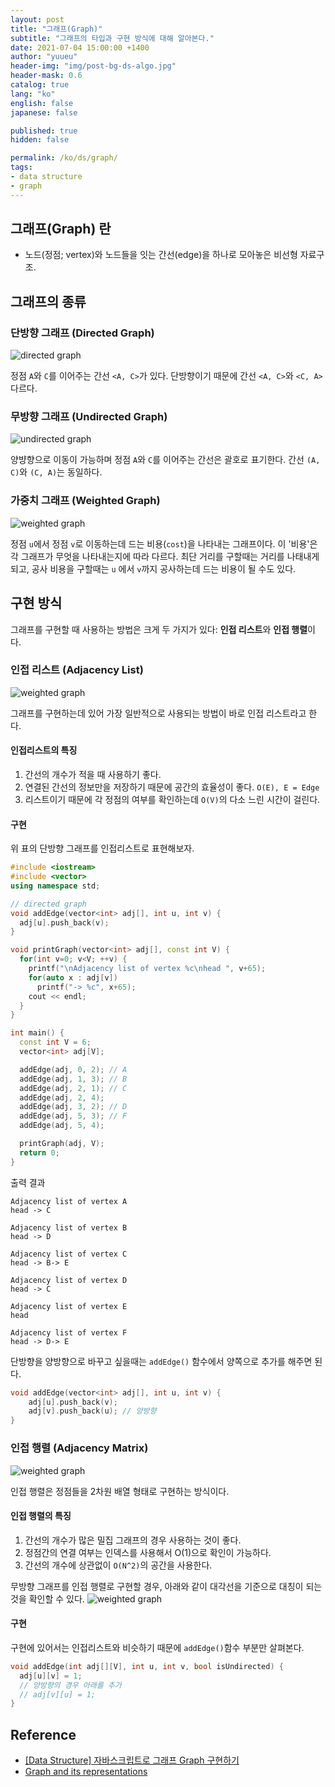 ```yaml
---
layout: post
title: "그래프(Graph)"
subtitle: "그래프의 타입과 구현 방식에 대해 알아본다."
date: 2021-07-04 15:00:00 +1400
author: "yuueu"
header-img: "img/post-bg-ds-algo.jpg"
header-mask: 0.6
catalog: true
lang: "ko"
english: false
japanese: false

published: true
hidden: false

permalink: /ko/ds/graph/
tags:
- data structure
- graph
---
```


## 그래프(Graph) 란

- 노드(정점; vertex)와 노드들을 잇는 간선(edge)을 하나로 모아놓은 비선형 자료구조.
  
## 그래프의 종류
### 단방향 그래프 (Directed Graph)
<img src="/img/in-post/ds-algo/graph/directed-graph.jpg" style="margin-left: 0;" alt="directed graph"> 

정점 `A`와 `C`를 이어주는 간선 `<A, C>`가 있다. 단방향이기 때문에 간선 `<A, C>`와 `<C, A>` 다르다.

### 무방향 그래프 (Undirected Graph)
<img src="/img/in-post/ds-algo/graph/undirected-graph.jpg" style="margin-left: 0;" alt="undirected graph"> 

양뱡향으로 이동이 가능하며 정점 `A`와 `C`를 이어주는 간선은 괄호로 표기한다. 간선 `(A, C)`와 `(C, A)`는 동일하다.

### 가중치 그래프 (Weighted Graph)
<img src="/img/in-post/ds-algo/graph/weighted-graph.jpg" style="margin-left: 0;" alt="weighted graph"> 

정점 `u`에서 정점 `v`로 이동하는데 드는 비용(`cost`)을 나타내는 그래프이다. 이 '비용'은 각 그래프가 무엇을 나타내는지에 따라 다르다. 최단 거리를 구할때는 거리를 나태내게 되고, 공사 비용을 구할때는 `u` 에서 `v`까지 공사하는데 드는 비용이 될 수도 있다.

## 구현 방식
그래프를 구현할 때 사용하는 방법은 크게 두 가지가 있다: **인접 리스트**와 **인접 행렬**이다.

### 인접 리스트 (Adjacency List)
<img src="/img/in-post/ds-algo/graph/adjacency-list.jpg" style="margin-left: 0;" alt="weighted graph"> 

그래프를 구현하는데 있어 가장 일반적으로 사용되는 방법이 바로 인접 리스트라고 한다. 
<br>

#### 인접리스트의 특징
1. 간선의 개수가 적을 때 사용하기 좋다.
2. 연결된 간선의 정보만을 저장하기 때문에 공간의 효율성이 좋다. `O(E), E = Edge`
3. 리스트이기 때문에 각 정점의 여부를 확인하는데 `O(V)`의 다소 느린 시간이 걸린다.

#### 구현

위 표의 단방향 그래프를 인접리스트로 표현해보자.

```cpp
#include <iostream>
#include <vector>
using namespace std;

// directed graph
void addEdge(vector<int> adj[], int u, int v) {
  adj[u].push_back(v);
}

void printGraph(vector<int> adj[], const int V) {
  for(int v=0; v<V; ++v) {
    printf("\nAdjacency list of vertex %c\nhead ", v+65);
    for(auto x : adj[v]) 
      printf("-> %c", x+65);
    cout << endl;
  }
}

int main() {
  const int V = 6;
  vector<int> adj[V];

  addEdge(adj, 0, 2); // A
  addEdge(adj, 1, 3); // B
  addEdge(adj, 2, 1); // C
  addEdge(adj, 2, 4);
  addEdge(adj, 3, 2); // D
  addEdge(adj, 5, 3); // F
  addEdge(adj, 5, 4);

  printGraph(adj, V);
  return 0;
}
```

출력 결과

```
Adjacency list of vertex A
head -> C

Adjacency list of vertex B
head -> D

Adjacency list of vertex C
head -> B-> E

Adjacency list of vertex D
head -> C

Adjacency list of vertex E
head

Adjacency list of vertex F
head -> D-> E
```

단방향을 양방향으로 바꾸고 싶을때는 `addEdge()` 함수에서 양쪽으로 추가를 해주면 된다.
```cpp
void addEdge(vector<int> adj[], int u, int v) {
    adj[u].push_back(v);
    adj[v].push_back(u); // 양방향
}
```

### 인접 행렬 (Adjacency Matrix)
<img src="/img/in-post/ds-algo/graph/adjacency-matrix.jpg" style="margin-left: 0;" alt="weighted graph"> 

인접 행렬은 정점들을 2차원 배열 형태로 구현하는 방식이다.
<br>

#### 인접 행렬의 특징 
1. 간선의 개수가 많은 밀집 그래프의 경우 사용하는 것이 좋다.
2. 정점간의 연결 여부는 인덱스를 사용해서 O(1)으로 확인이 가능하다.
3. 간선의 개수에 상관없이 `O(N^2)`의 공간을 사용한다.

무방향 그래프를 인접 행렬로 구현할 경우, 아래와 같이 대각선을 기준으로 대칭이 되는 것을 확인할 수 있다.
<img src="/img/in-post/ds-algo/graph/adjacency-matrix-2.jpg" style="margin-left: 0;" alt="weighted graph"> 

#### 구현 

구현에 있어서는 인접리스트와 비슷하기 때문에 `addEdge()`함수 부분만 살펴본다. 

```cpp
void addEdge(int adj[][V], int u, int v, bool isUndirected) {
  adj[u][v] = 1;
  // 양방향의 경우 아래를 추가
  // adj[v][u] = 1;
}
```

## Reference
- [[Data Structure] 자바스크립트로 그래프 Graph 구현하기](https://velog.io/@nomadhash/Data-Structure-자바스크립트로-그래프-Graph-구현하기)
- [Graph and its representations](https://www.geeksforgeeks.org/graph-and-its-representations/)